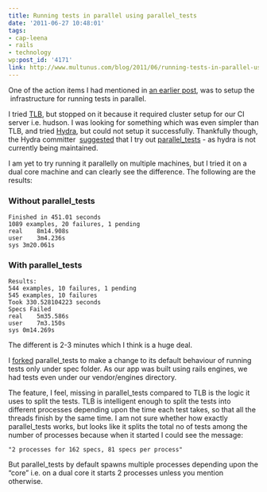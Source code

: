 ```yaml
---
title: Running tests in parallel using parallel_tests
date: '2011-06-27 10:48:01'
tags:
- cap-leena
- rails
- technology
wp:post_id: '4171'
link: http://www.multunus.com/blog/2011/06/running-tests-in-parallel-using-parallel_tests/
---
```


One of the action items I had mentioned in [an earlier post](http://www.multunus.com/2011/06/takeaways-from-ruby-conf-india-2011/), was to setup the  infrastructure for running tests in parallel.

I tried [TLB](http://test-load-balancer.github.com/), but stopped on it because it required cluster setup for our CI server i.e. hudson. I was looking for something which was even simpler than TLB, and tried [Hydra](https://github.com/ngauthier/hydra), but could not setup it successfully. Thankfully though, the Hydra committer  [suggested](https://github.com/ngauthier/hydra/issues/48) that I try out [parallel_tests](https://github.com/grosser/parallel_tests) - as hydra is not currently being maintained.

I am yet to try running it parallelly on multiple machines, but I tried it on a dual core machine and can clearly see the difference. The following are the results:

### Without parallel_tests

```
Finished in 451.01 seconds
1089 examples, 20 failures, 1 pending
real    8m14.908s
user    3m4.236s
sys 3m20.061s
```

### With parallel_tests

```
Results:
544 examples, 10 failures, 1 pending
545 examples, 10 failures
Took 330.528104223 seconds
Specs Failed
real    5m35.586s
user    7m3.150s
sys 0m14.269s
```

The different is 2-3 minutes which I think is a huge deal.

I [forked](https://github.com/leenasn/parallel_tests) parallel_tests to make a change to its default behaviour of running tests only under spec folder. As our app was built using rails engines, we had tests even under our vendor/engines directory.

The feature, I feel, missing in parallel_tests compared to TLB is the logic it uses to split the tests. TLB is intelligent enough to split the tests into different processes depending upon the time each test takes, so that all the threads finish by the same time. I am not sure whether how exactly parallel_tests works, but looks like it splits the total no of tests among the number of processes because when it started I could see the message:

```
"2 processes for 162 specs, 81 specs per process"
```

But parallel_tests by default spawns multiple processes depending upon the “core” i.e. on a dual core it starts 2 processes unless you mention otherwise.
